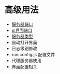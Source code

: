 # 高级用法

- [服务器端口](advance/port.md)
- [ui界面端口](advance/uiPort.md)
- [服务器类型](advance/serverType.md)
- 自动打开界面
- 日志级别修改
- run.config.js 配置文件
- 代理服务器使用
- 界面配置相关
